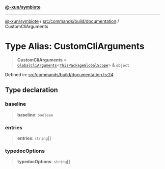[**@-xun/symbiote**](../../../../../README.md)

***

[@-xun/symbiote](../../../../../README.md) / [src/commands/build/documentation](../README.md) / CustomCliArguments

# Type Alias: CustomCliArguments

> **CustomCliArguments** = [`GlobalCliArguments`](../../../../configure/type-aliases/GlobalCliArguments.md)\<[`ThisPackageGlobalScope`](../../../../configure/enumerations/ThisPackageGlobalScope.md)\> & `object`

Defined in: [src/commands/build/documentation.ts:24](https://github.com/Xunnamius/symbiote/blob/6f50d53faef5aceb9ab30a8a468d34a5aa510945/src/commands/build/documentation.ts#L24)

## Type declaration

### baseline

> **baseline**: `boolean`

### entries

> **entries**: `string`[]

### typedocOptions

> **typedocOptions**: `string`[]
